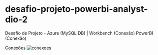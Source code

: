 # desafio-projeto-powerbi-analyst-dio-2
Desafio de Projeto - Azure (MySQL DB) | Workbench (Conexão) PowerBI (Conexão)


Conexões
![conexoes](https://github.com/danielvictorsr/desafio-projeto-powerbi-analyst-dio-2/assets/16805134/876012ea-9cc9-4fe7-8391-8fc27ac64feb)
